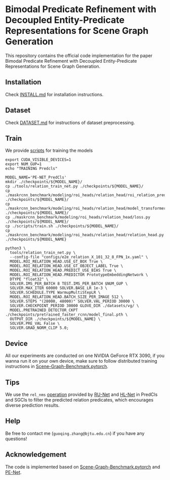 # Bimodal Predicate Refinement with Decoupled Entity-Predicate Representations for Scene Graph Generation

This repository contains the official code implementation for the paper Bimodal Predicate Refinement with Decoupled Entity-Predicate Representations for Scene Graph Generation.

## Installation
Check [INSTALL.md](./INSTALL.md) for installation instructions.

## Dataset

Check [DATASET.md](./DATASET.md) for instructions of dataset preprocessing.

## Train
We provide [scripts](./scripts/train.sh) for training the models
```
export CUDA_VISIBLE_DEVICES=1
export NUM_GUP=1
echo "TRAINING Predcls"

MODEL_NAME='PE-NET_PredCls'
mkdir ./checkpoints/${MODEL_NAME}/
cp ./tools/relation_train_net.py ./checkpoints/${MODEL_NAME}/
cp ./maskrcnn_benchmark/modeling/roi_heads/relation_head/roi_relation_predictors.py ./checkpoints/${MODEL_NAME}/
cp ./maskrcnn_benchmark/modeling/roi_heads/relation_head/model_transformer.py ./checkpoints/${MODEL_NAME}/
cp ./maskrcnn_benchmark/modeling/roi_heads/relation_head/loss.py ./checkpoints/${MODEL_NAME}/
cp ./scripts/train.sh ./checkpoints/${MODEL_NAME}/
cp ./maskrcnn_benchmark/modeling/roi_heads/relation_head/relation_head.py ./checkpoints/${MODEL_NAME}

python3 \
  tools/relation_train_net.py \
  --config-file "configs/e2e_relation_X_101_32_8_FPN_1x.yaml" \
  MODEL.ROI_RELATION_HEAD.USE_GT_BOX True \
  MODEL.ROI_RELATION_HEAD.USE_GT_OBJECT_LABEL True \
  MODEL.ROI_RELATION_HEAD.PREDICT_USE_BIAS True \
  MODEL.ROI_RELATION_HEAD.PREDICTOR PrototypeEmbeddingNetwork \
  DTYPE "float32" \
  SOLVER.IMS_PER_BATCH 8 TEST.IMS_PER_BATCH $NUM_GUP \
  SOLVER.MAX_ITER 60000 SOLVER.BASE_LR 1e-3 \
  SOLVER.SCHEDULE.TYPE WarmupMultiStepLR \
  MODEL.ROI_RELATION_HEAD.BATCH_SIZE_PER_IMAGE 512 \
  SOLVER.STEPS "(28000, 48000)" SOLVER.VAL_PERIOD 30000 \
  SOLVER.CHECKPOINT_PERIOD 30000 GLOVE_DIR ./datasets/vg/ \
  MODEL.PRETRAINED_DETECTOR_CKPT ./checkpoints/pretrained_faster_rcnn/model_final.pth \
  OUTPUT_DIR ./checkpoints/${MODEL_NAME} \
  SOLVER.PRE_VAL False \
  SOLVER.GRAD_NORM_CLIP 5.0;

```

## Device

All our experiments are conducted on one NVIDIA GeForce RTX 3090, if you wanna run it on your own device, make sure to follow distributed training instructions in [Scene-Graph-Benchmark.pytorch](https://github.com/KaihuaTang/Scene-Graph-Benchmark.pytorch).

## Tips

We use the `rel_nms` [operation](./maskrcnn_benchmark/data/datasets/evaluation/vg/sgg_eval.py) provided by [RU-Net](https://github.com/siml3/RU-Net/blob/main/maskrcnn_benchmark/data/datasets/evaluation/vg/sgg_eval.py) and [HL-Net](https://github.com/siml3/HL-Net/blob/main/maskrcnn_benchmark/data/datasets/evaluation/vg/sgg_eval.py) in PredCls and SGCls to filter the predicted relation predicates, which encourages diverse prediction results. 

## Help

Be free to contact me (`guoqing.zhang@bjtu.edu.cn`) if you have any questions!

## Acknowledgement

The code is implemented based on [Scene-Graph-Benchmark.pytorch](https://github.com/KaihuaTang/Scene-Graph-Benchmark.pytorch) and [PE-Net](https://github.com/VL-Group/PENET).
